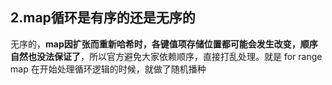 ## 2.map循环是有序的还是无序的

无序的，**map因扩张⽽重新哈希时，各键值项存储位置都可能会发生改变，顺序自然也没法保证了**，所以官方避免大家依赖顺序，直接打乱处理。就是 for range map 在开始处理循环逻辑的时候，就做了随机播种

